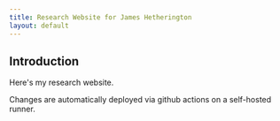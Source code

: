 ```yaml
---
title: Research Website for James Hetherington
layout: default
---
```


## Introduction

Here's my research website.

Changes are automatically deployed via github actions on a self-hosted runner.
